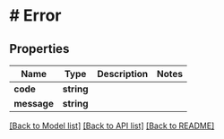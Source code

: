 # # Error

## Properties

Name | Type | Description | Notes
------------ | ------------- | ------------- | -------------
**code** | **string** |  |
**message** | **string** |  |

[[Back to Model list]](../../README.md#models) [[Back to API list]](../../README.md#endpoints) [[Back to README]](../../README.md)
